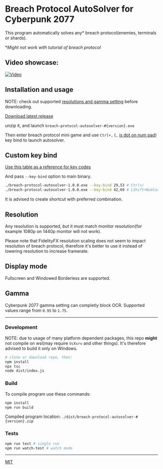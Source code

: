 # Breach Protocol AutoSolver for Cyberpunk 2077

This program automatically solves any\* breach protocol(enemies, terminals or shards).

\*_Might not work with tutorial of breach protocol_

## Video showcase:

[![Video](https://user-images.githubusercontent.com/10232391/111822212-d0fb0e80-88e3-11eb-82de-59fd4d8fd44b.png)](https://user-images.githubusercontent.com/10232391/111820491-dd7e6780-88e1-11eb-9fad-93cf1a07c82a.mp4)

## Installation and usage

NOTE: check out supported [resolutions and gamma setting](#supported-resolutions) before downloading.

[Download latest release](https://github.com/marcincichocki/breach-protocol-autosolver/releases/latest)

unzip it, and launch `breach-protocol-autosolver-#{version}.exe`

Then enter breach protocol mini game and use `Ctrl+,` (`,` [is dot on num pad](https://highfieldtales.files.wordpress.com/2014/10/numpad.jpg)) key bind to launch autosolver.

## Custom key bind

[Use this table as a reference for key codes](https://github.com/torvalds/linux/blob/8b12a62a4e3ed4ae99c715034f557eb391d6b196/include/uapi/linux/input-event-codes.h#L65)

And pass `--key-bind` option to main binary.

```bash
./breach-protocol-autosolver-1.0.0.exe --key-bind 29,53 # Ctrl+/
./breach-protocol-autosolver-1.0.0.exe --key-bind 42,69 # LShift+Numlock
```

It is advised to create shortcut with preferred combination.

## Resolution

Any resolution is supported, _but_ it must match monitor resolution(for example 1080p on 1440p monitor will not work).

Please note that FidelityFX resolution scaling does not seem to impact resolution of breach protocol, therefore it's better to use it instead of lowering resolution to increase framerate.

## Display mode

Fullscreen and Windowed Borderless are supported.

## Gamma

Cyberpunk 2077 gamma setting can completly block OCR. Supported values range from `0.95` to `1.75`.

---

### Development

NOTE: due to usage of many platform dependent packages, this repo **might** not compile on wsl(may require `VcXsrv` and other things). It's therefore advised to build it only on Windows.

```bash
# clone or download repo, then:
npm install
npx tsc
node dist/index.js
```

### Build

To compile program use these commands:

```bash
npm install
npm run build
```

Compiled program location: `./dist/breach-protocol-autosolver-#{version}.zip`

### Tests

```bash
npm run test # single run
npm run watch-test # watch mode
```

---

[MIT](./LICENSE.md)
